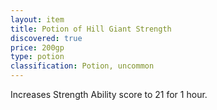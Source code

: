 ```yaml
---
layout: item
title: Potion of Hill Giant Strength
discovered: true
price: 200gp
type: potion
classification: Potion, uncommon
---
```

Increases Strength Ability score to 21 for 1 hour.
